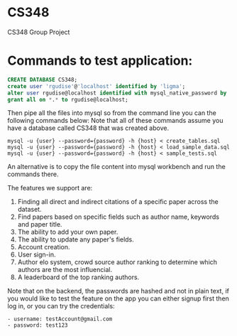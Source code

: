 # CS348
CS348 Group Project

# Commands to test application:

```SQL
CREATE DATABASE CS348;
create user 'rgudise'@'localhost' identified by 'ligma';
alter user rgudise@localhost identified with mysql_native_password by 'ligma';
grant all on *.* to rgudise@localhost;
```

Then pipe all the files into mysql so from the command line you can the following commands below:
Note that all of these commands assume you have a database called CS348 that was created above.
```
mysql -u {user} --password={password} -h {host} < create_tables.sql
mysql -u {user} --password={password} -h {host} < load_sample_data.sql
mysql -u {user} --password={password} -h {host} < sample_tests.sql
```

An alternative is to copy the file content into mysql workbench and run the commands there.

The features we support are:

1. Finding all direct and indirect citations of a specific paper across the dataset.
2. Find papers based on specific fields such as author name, keywords and paper title.
3. The ability to add your own paper.
4. The ability to update any paper's fields.
5. Account creation.
6. User sign-in.
7. Author elo system, crowd source author ranking to determine which authors are the most influencial.
8. A leaderboard of the top ranking authors. 

 Note that on the backend, the passwords are hashed and not in plain text, if you would like to test the feature on the app you can either signup first then log in, or you can try the credentials:
 
    - username: testAccount@gmail.com 
    - password: test123
